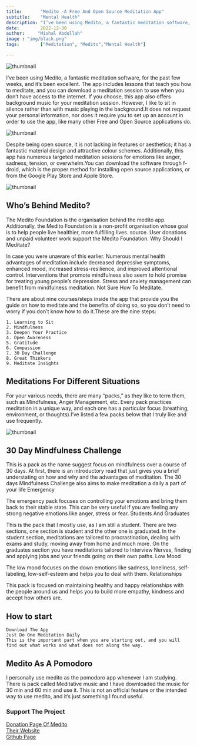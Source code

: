 ```yaml
---
title:       "Medito -A Free And Open Source Meditation App"
subtitle:    "Mental Health"
description: "I’ve been using Medito, a fantastic meditation software, for the past few weeks, and it’s been excellent. The app includes lessons that teach you how to meditate, and you can download a meditation session to use..."
date:        2022-12-30
author:     "Mishal Abdullah"
image : "img/black.png"
tags:        ["Meditation", "Medito","Mental Health"]

---
```

![thumbnail](/img/Project/medito.png)

I’ve been using Medito, a fantastic meditation software, for the past few weeks, and it’s been excellent. The app includes lessons that teach you how to meditate, and you can download a meditation session to use when you don’t have access to the internet. If you choose, this app also offers background music for your meditation session. However, I like to sit in silence rather than with music playing in the background.It does not request your personal information, nor does it require you to set up an account in order to use the app, like many other Free and Open Source applications do.


![thumbnail](/img/Project/medito1.png)

Despite being open source, it is not lacking in features or aesthetics; it has a fantastic material design and attractive colour schemes. Additionally, this app has numerous targeted meditation sessions for emotions like anger, sadness, tension, or overwhelm.You can download the software through f-droid, which is the proper method for installing open source applications, or from the Google Play Store and Apple Store.


![thumbnail](/img/Project/medito2.png)

## Who’s Behind Medito?

The Medito Foundation is the organisation behind the medito app. Additionally, the Medito Foundation is a non-profit organisation whose goal is to help people live healthier, more fulfilling lives. source. User donations and unpaid volunteer work support the Medito Foundation.
Why Should I Meditate?

In case you were unaware of this earlier. Numerous mental health advantages of meditation include decreased depressive symptoms, enhanced mood, increased stress-resilience, and improved attentional control. Interventions that promote mindfulness also seem to hold promise for treating young people’s depression. Stress and anxiety management can benefit from mindfulness meditation.
Not Sure How To Meditate.

There are about nine courses/steps inside the app that provide you the guide on how to meditate and the benefits of doing so, so you don’t need to worry if you don’t know how to do it.These are the nine steps:

    1. Learning to Sit
    2. Mindfulness
    3. Deepen Your Practice
    4. Open Awareness
    5. Gratitude
    6. Compassion
    7. 30 Day Challenge
    8. Great Thinkers
    9. Meditate Insights

## Meditations For Different Situations

For your various needs, there are many “packs,” as they like to term them, such as Mindfulness, Anger Management, etc. Every pack practices meditation in a unique way, and each one has a particular focus (breathing, environment, or thoughts).I’ve listed a few packs below that I truly like and use frequently.

![thumbnail](/img/medito3.png)



## 30 Day Mindfulness Challenge

This is a pack as the name suggest focus on mindfulness over a course of 30 days. At first, there is an introductory read that just gives you a brief understating on how and why and the advantages of meditation. The 30 days Mindfulness Challenge also aims to make meditation a daily a part of your life
Emergency

The emergency pack focuses on controlling your emotions and bring them back to their stable state. This can be very useful if you are feeling any strong negative emotions like anger, stress or fear.
Students And Graduates

This is the pack that I mostly use, as I am still a student. There are two sections, one section is student and the other one is graduated. In the student section, meditations are tailored to procrastination, dealing with exams and study, moving away from home and much more. On the graduates section you have meditations tailored to Interview Nerves, finding and applying jobs and your friends going on their own paths.
Low Mood

The low mood focuses on the down emotions like sadness, loneliness, self-labeling, low-self-esteem and helps you to deal with them.
Relationships

This pack is focused on maintaining healthy and happy relationships with the people around us and helps you to build more empathy, kindness and accept how others are.
## How to start

    Download The App
    Just Do One Meditation Daily
    This is the important part when you are starting out, and you will find out what works and what does not along the way.

## Medito As A Pomodoro

I personally use medito as the pomodoro app whenever I am studying. There is pack called Meditative music and I have downloaded the music for 30 min and 60 min and use it. This is not an official feature or the intended way to use medito, and it’s just something I found useful.

### Support The Project 
[Donation Page Of Medito](https://meditofoundation.org/donate)\
[Their Website](https://meditofoundation.org)\
[Github Page](https://github.com/meditohq/medito-app)

